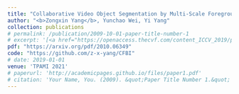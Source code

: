 ```yaml
---
title: "Collaborative Video Object Segmentation by Multi-Scale Foreground-Background Integration"
author: "<b>Zongxin Yang</b>, Yunchao Wei, Yi Yang"
collection: publications
# permalink: /publication/2009-10-01-paper-title-number-1
# excerpt: '[<a href="https://openaccess.thecvf.com/content_ICCV_2019/papers/Yang_Very_Long_Natural_Scenery_Image_Prediction_by_Outpainting_ICCV_2019_paper.pdf">PDF</a>]  [<a href="https://github.com/z-x-yang/NS-Outpainting">Code</a>]'
pdf: "https://arxiv.org/pdf/2010.06349"
code: "https://github.com/z-x-yang/CFBI"
# date: 2019-01-01
venue: 'TPAMI 2021'
# paperurl: 'http://academicpages.github.io/files/paper1.pdf'
# citation: 'Your Name, You. (2009). &quot;Paper Title Number 1.&quot; <i>Journal 1</i>. 1(1).'
---
```

